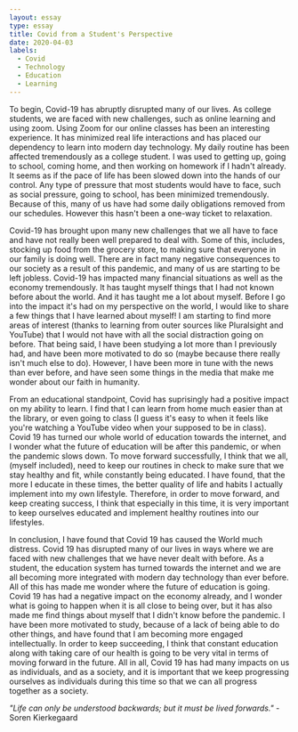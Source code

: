 ```yaml
---
layout: essay
type: essay
title: Covid from a Student's Perspective
date: 2020-04-03
labels:
  - Covid
  - Technology
  - Education
  - Learning
---
```



To begin, Covid-19 has abruptly disrupted many of our lives. As college students, we are faced with new challenges, such as online learning and using zoom. Using Zoom for our
online classes has been an interesting experience. It has minimized real life interactions and has placed our dependency to learn into modern day technology. My daily routine
has been affected tremendously as a college student. I was used to getting up, going to school, coming home, and then working on homework if I hadn't already. It seems as if
the pace of life has been slowed down into the hands of our control. Any type of pressure that most students would have to face, such as social pressure, going to school,
has been minimized tremendously. Because of this, many of us have had some daily obligations removed from our schedules. However this hasn't been a one-way ticket 
to relaxation.

Covid-19 has brought upon many new challenges that we all have to face and have not really been well prepared to deal with. Some of this, includes, stocking up food from the grocery store,
to making sure that everyone in our family is doing well. There are in fact many negative consequences to our society as a result of this pandemic, and many of us are 
starting to be left jobless. Covid-19 has impacted many financial situations as well as the economy tremendously. It has taught myself things that I had not known
before about the world. And it has taught me a lot about myself. Before I go into the impact it's had on my perspective on the world, I would like to share a few things that
I have learned about myself! I am starting to find more areas of interest (thanks to learning from outer sources like Pluralsight and YouTube) that I would not have
with all the social distraction going on before. That being said, I have been studying a lot more than I previously had, and have been more motivated to do so (maybe because there
really isn't much else to do). However, I have been more in tune with the news than ever before, and have seen some things in the media that make me wonder about our
faith in humanity. 

From an educational standpoint, Covid has suprisingly had a positive impact on my ability to learn. I find that I can learn from home much easier than at the library, or even
going to class (I guess it's easy to when it feels like you're watching a YouTube video when your supposed to be in class). Covid 19 has turned our whole world of education 
towards the internet, and I wonder what the future of education will be after this pandemic, or when the pandemic slows down. To move forward successfully, I think that we all, (myself included),
need to keep our routines in check to make sure that we stay healthy and fit, while constantly being educated. I have found, that the more I educate in these times, the 
better quality of life and habits I actually implement into my own lifestyle. Therefore, in order to move forward, and keep creating success, I think that especially in this time,
it is very important to keep ourselves educated and implement healthy routines into our lifestyles.

In conclusion, I have found that Covid 19 has caused the World much distress. Covid 19 has disrupted many of our lives in ways where we are faced with new challenges that
we have never dealt with before. As a student, the education system has turned towards the internet and we are all becoming more integrated with modern day technology
than ever before. All of this has made me wonder where the future of education is going. Covid 19 has had a negative impact on the economy already, and I wonder what is going
to happen when it is all close to being over, but it has also made me find things about myself that I didn't know before the pandemic. I have been more motivated to study,
because of a lack of being able to do other things, and have found that I am becoming more engaged intellectually. In order to keep succeeding, I think that constant education
along with taking care of our health is going to be very vital in terms of moving forward in the future. All in all, Covid 19 has had many impacts on us as individuals, and 
as a society, and it is important that we keep progressing ourselves as individuals during this time so that we can all progress together as a society.


*"Life can only be understood backwards; but it must be lived forwards."* - Soren Kierkegaard
